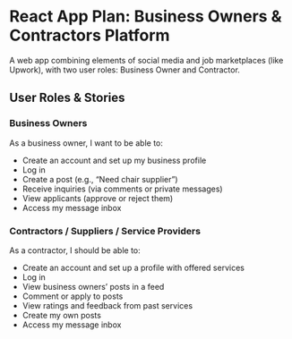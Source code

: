 # React App Plan: Business Owners & Contractors Platform

A web app combining elements of social media and job marketplaces (like Upwork), with two user roles: Business Owner and Contractor.

## User Roles & Stories

### Business Owners

As a business owner, I want to be able to:

- Create an account and set up my business profile  
- Log in  
- Create a post (e.g., “Need chair supplier”)  
- Receive inquiries (via comments or private messages)  
- View applicants (approve or reject them)  
- Access my message inbox  

### Contractors / Suppliers / Service Providers

As a contractor, I should be able to:

- Create an account and set up a profile with offered services  
- Log in  
- View business owners’ posts in a feed  
- Comment or apply to posts  
- View ratings and feedback from past services  
- Create my own posts  
- Access my message inbox  